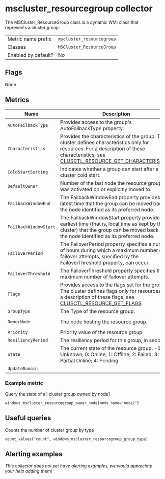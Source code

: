 # mscluster_resourcegroup collector

The MSCluster_ResourceGroup class is a dynamic WMI class that represents a cluster group.

|||
-|-
Metric name prefix  | `mscluster_resourcegroup`
Classes             | `MSCluster_ResourceGroup`
Enabled by default? | No

## Flags

None

## Metrics

Name | Description | Type | Labels
-----|-------------|------|-------
`AutoFailbackType` | Provides access to the group's AutoFailbackType property. | gauge | `name`
`Characteristics` | Provides the characteristics of the group. The cluster defines characteristics only for resources. For a description of these characteristics, see [CLUSCTL_RESOURCE_GET_CHARACTERISTICS](https://docs.microsoft.com/en-us/previous-versions/windows/desktop/mscs/clusctl-resource-get-characteristics). | gauge | `name`
`ColdStartSetting` | Indicates whether a group can start after a cluster cold start. | gauge | `name`
`DefaultOwner` | Number of the last node the resource group was activated on or explicitly moved to. | gauge | `name`
`FailbackWindowEnd` | The FailbackWindowEnd property provides the latest time that the group can be moved back to the node identified as its preferred node. | gauge | `name`
`FailbackWindowStart` | The FailbackWindowStart property provides the earliest time (that is, local time as kept by the cluster) that the group can be moved back to the node identified as its preferred node. | gauge | `name`
`FailoverPeriod` | The FailoverPeriod property specifies a number of hours during which a maximum number of failover attempts, specified by the FailoverThreshold property, can occur. | gauge | `name`
`FailoverThreshold` | The FailoverThreshold property specifies the maximum number of failover attempts. | gauge | `name`
`Flags` | Provides access to the flags set for the group. The cluster defines flags only for resources. For a description of these flags, see [CLUSCTL_RESOURCE_GET_FLAGS](https://docs.microsoft.com/en-us/previous-versions/windows/desktop/mscs/clusctl-resource-get-flags). | gauge | `name`
`GroupType` | The Type of the resource group. | gauge | `name`
`OwnerNode` | The node hosting the resource group. | gauge | `node_name`, `name`
`Priority` | Priority value of the resource group | gauge | `name`
`ResiliencyPeriod` | The resiliency period for this group, in seconds. | gauge | `name`
`State` | The current state of the resource group. -1: Unknown; 0: Online; 1: Offline; 2: Failed; 3: Partial Online; 4: Pending | gauge | `name`
`UpdateDomain` | | gauge | `name`

### Example metric
Query the state of all cluster group owned by node1
```
windows_mscluster_resourcegroup_owner_node{node_name="node1"}
```

## Useful queries
Counts the number of cluster group by type
```
count_values("count", windows_mscluster_resourcegroup_group_type)
```

## Alerting examples
_This collector does not yet have alerting examples, we would appreciate your help adding them!_
